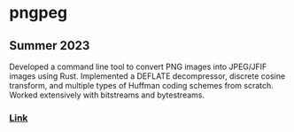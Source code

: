 # pngpeg
## Summer 2023


Developed a command line tool to convert PNG images into JPEG/JFIF images using Rust. Implemented a DEFLATE
decompressor, discrete cosine transform, and multiple types of Huffman coding schemes from scratch. Worked extensively
with bitstreams and bytestreams.

### [Link](https://github.com/uek-1/pngpeg)



